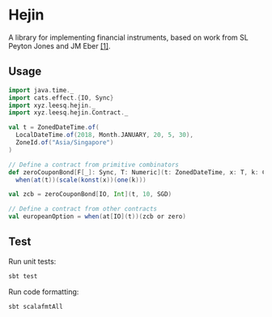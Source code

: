 # Hejin

A library for implementing financial instruments, based on work from SL Peyton Jones and JM Eber [[1]](https://www.microsoft.com/en-us/research/publication/composing-contracts-an-adventure-in-financial-engineering/).

## Usage

```scala
import java.time._
import cats.effect.{IO, Sync}
import xyz.leesq.hejin._
import xyz.leesq.hejin.Contract._

val t = ZonedDateTime.of(
  LocalDateTime.of(2018, Month.JANUARY, 20, 5, 30), 
  ZoneId.of("Asia/Singapore")
)

// Define a contract from primitive combinators
def zeroCouponBond[F[_]: Sync, T: Numeric](t: ZonedDateTime, x: T, k: Currency): Contract =
  when(at(t))(scale(konst(x))(one(k)))

val zcb = zeroCouponBond[IO, Int](t, 10, SGD)

// Define a contract from other contracts
val europeanOption = when(at[IO](t))(zcb or zero)
```

## Test

Run unit tests:

```bash
sbt test
```

Run code formatting:
```bash
sbt scalafmtAll
```
